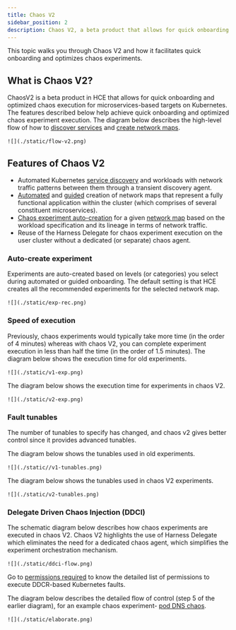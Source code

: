 ```yaml
---
title: Chaos V2
sidebar_position: 2
description: Chaos V2, a beta product that allows for quick onboarding and optimized chaos execution of experiments.
---
```


This topic walks you through Chaos V2 and how it facilitates quick onboarding and optimizes chaos experiments.

## What is Chaos V2?

ChaosV2 is a beta product in HCE that allows for quick onboarding and optimized chaos execution for microservices-based targets on Kubernetes.
The features described below help achieve quick onboarding and optimized chaos experiment execution.
The diagram below describes the high-level flow of how to [discover services](/docs/chaos-engineering/features/service-discovery/intro-service-discovery) and [create network maps](/docs/chaos-engineering/features/network-maps/intro-network-map).

    ![](./static/flow-v2.png)

## Features of Chaos V2
- Automated Kubernetes [service discovery](/docs/chaos-engineering/features/service-discovery/intro-service-discovery) and workloads with network traffic patterns between them through a transient discovery agent.
- [Automated](/docs/chaos-engineering/onboarding/guided-onboarding#choose-between-automatic-and-customizable-network-map-creation) and [guided](/docs/chaos-engineering/features/network-maps/intro-network-map#create-a-network-map) creation of network maps that represent a fully functional application within the cluster (which comprises of several constituent microservices).
- [Chaos experiment auto-creation](#auto-create-experiment) for a given [network map](/docs/chaos-engineering/features/network-maps/intro-network-map) based on the workload specification and its lineage in terms of network traffic.
- Reuse of the Harness Delegate for chaos experiment execution on the user cluster without a dedicated (or separate) chaos agent.

### Auto-create experiment
Experiments are auto-created based on levels (or categories) you select during automated or guided onboarding. The default setting is that HCE creates all the recommended experiments for the selected network map.

    ![](./static/exp-rec.png)

### Speed of execution
Previously, chaos experiments would typically take more time (in the order of 4 minutes) whereas with chaos V2, you can complete experiment execution in less than half the time (in the order of 1.5 minutes).
The diagram below shows the execution time for old experiments.

    ![](./static/v1-exp.png)

The diagram below shows the execution time for experiments in chaos V2.

    ![](./static/v2-exp.png)

### Fault tunables
The number of tunables to specify has changed, and chaos v2 gives better control since it provides advanced tunables.

The diagram below shows the tunables used in old experiments.

    ![](./static//v1-tunables.png)

The diagram below shows the tunables used in chaos V2 experiments.

    ![](./static/v2-tunables.png)

### Delegate Driven Chaos Injection (DDCI)

The schematic diagram below describes how chaos experiments are executed in chaos V2. Chaos V2 highlights the use of Harness Delegate which eliminates the need for a dedicated chaos agent, which simplifies the experiment orchestration mechanism.

    ![](./static/ddci-flow.png)

Go to [permissions required](/docs/chaos-engineering/features/chaos-v2/permissions) to know the detailed list of permissions to execute DDCR-based Kubernetes faults.

The diagram below describes the detailed flow of control (step 5 of the earlier diagram), for an example chaos experiment- [pod DNS chaos](/docs/chaos-engineering/chaos-faults/kubernetes/pod/pod-dns-error).

    ![](./static/elaborate.png)
